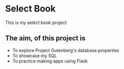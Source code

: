 # Select Book

This is my select book project

## The aim, of this project is

- To explore Project Gutenberg's database properties
- To showcase my SQL 
- To practice making apps using Flask 